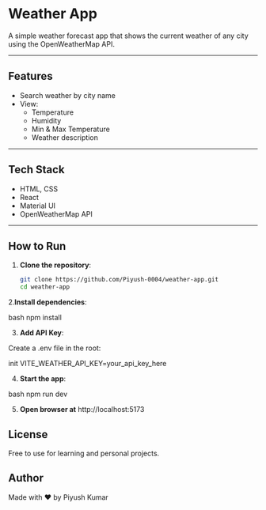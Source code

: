 #  Weather App

A simple weather forecast app that shows the current weather of any city using the OpenWeatherMap API.

---

##  Features

- Search weather by city name
- View:
  - Temperature
  - Humidity
  - Min & Max Temperature
  - Weather description

---

##  Tech Stack

- HTML, CSS
- React
- Material UI
- OpenWeatherMap API

---

##  How to Run

1. **Clone the repository**:

   ```bash
   git clone https://github.com/Piyush-0004/weather-app.git
   cd weather-app

   
2.**Install dependencies**:

bash
npm install


3. **Add API Key**:

Create a .env file in the root:

init
VITE_WEATHER_API_KEY=your_api_key_here


4. **Start the app**:

bash
npm run dev

5. **Open browser at** http://localhost:5173


## License
Free to use for learning and personal projects.

## Author
Made with ❤️ by Piyush Kumar
